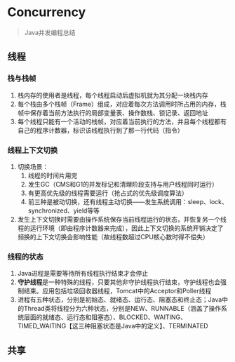 # Concurrency
> Java并发编程总结
## 线程
### 栈与栈帧
1. 栈内存的使用者是线程，每个线程启动后虚拟机就为其分配一块栈内存
2. 每个栈由多个栈帧（Frame）组成，对应着每次方法调用时所占用的内存，栈帧中保存着当前方法执行的局部变量表、操作数栈、锁记录、返回地址
3. 每个线程只能有一个活动的栈帧，对应着当前执行的方法，并且每个线程都有自己的程序计数器，标识该线程执行到了那一行代码（指令）
### 线程上下文切换
1. 切换场景：
    1. 线程的时间片用完
    2. 发生GC（CMS和G1的并发标记和清理阶段支持与用户线程同时运行）
    3. 有更高优先级的线程需要运行（抢占式的优先级调度算法）
    4. 前三种是被动切换，还有线程主动切换——发生系统调用：sleep、lock、synchronized、yield等等
2. 发生上下文切换时需要由操作系统保存当前线程运行的状态，并恢复另一个线程的运行环境（即由程序计数器来完成），因此上下文切换的系统开销决定了频换的上下文切换会影响性能（故线程数超过CPU核心数时得不偿失）
### 线程的状态
1. Java进程是需要等待所有线程执行结束才会停止
2. **守护线程**是一种特殊的线程，只要其他非守护线程执行结束，守护线程也会强制结束。应用包括垃圾回收器线程，Tomcat中的Acceptor和Poller线程
3. 进程有五种状态，分别是初始态、就绪态、运行态、阻塞态和终止态；Java中的Thread类将线程分为六种状态，分别是NEW、RUNNABLE（涵盖了操作系统层面的就绪态、运行态和阻塞态）、BLOCKED、WAITING、TIMED_WAITING【这三种阻塞状态是Java中的定义】、TERMINATED
## 共享